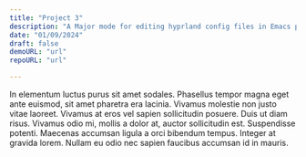 ```yaml
---
title: "Project 3"
description: "A Major mode for editing hyprland config files in Emacs powered by treesitter."
date: "01/09/2024"
draft: false
demoURL: "url"
repoURL: "url"

---
```


In elementum luctus purus sit amet sodales. Phasellus tempor magna
eget ante euismod, sit amet pharetra era lacinia.
Vivamus molestie non justo vitae laoreet. Vivamus at eros vel sapien
sollicitudin posuere. Duis ut diam risus. Vivamus odio mi,
mollis a dolor at, auctor sollicitudin est. Suspendisse potenti. Maecenas
accumsan ligula a orci bibendum tempus. Integer at gravida lorem.
Nullam eu odio nec sapien faucibus accumsan id in mauris.
